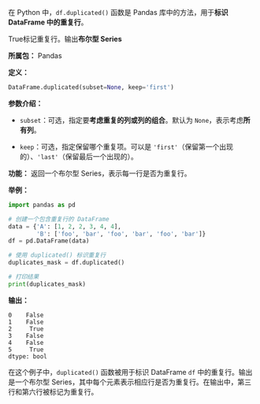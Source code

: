 在 Python 中，`df.duplicated()` 函数是 Pandas 库中的方法，用于**标识 DataFrame 中的重复行**。

True标记重复行。输出**布尔型 Series**

**所属包：** Pandas

**定义：**
```python
DataFrame.duplicated(subset=None, keep='first')
```

**参数介绍：**
- `subset`：可选，指定要**考虑重复的列或列的组合**。默认为 `None`，表示考虑**所有列**。

- `keep`：可选，指定保留哪个重复项。可以是 `'first'`（保留第一个出现的）、`'last'`（保留最后一个出现的）。

**功能：**
返回一个布尔型 Series，表示每一行是否为重复行。

**举例：**
```python
import pandas as pd

# 创建一个包含重复行的 DataFrame
data = {'A': [1, 2, 2, 3, 4, 4],
        'B': ['foo', 'bar', 'foo', 'bar', 'foo', 'bar']}
df = pd.DataFrame(data)

# 使用 duplicated() 标识重复行
duplicates_mask = df.duplicated()

# 打印结果
print(duplicates_mask)
```

**输出：**
```
0    False
1    False
2     True
3    False
4    False
5     True
dtype: bool
```

在这个例子中，`duplicated()` 函数被用于标识 DataFrame `df` 中的重复行。输出是一个布尔型 Series，其中每个元素表示相应行是否为重复行。在输出中，第三行和第六行被标记为重复行。